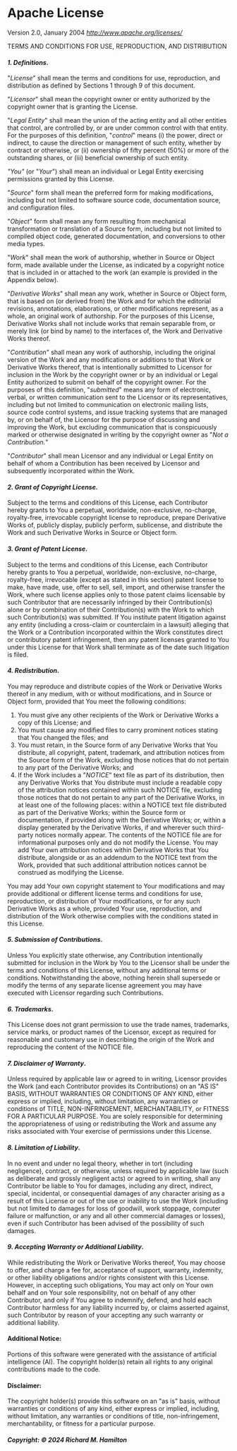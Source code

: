 # Apache License

Version 2.0, January 2004
*<http://www.apache.org/licenses/>*

TERMS AND CONDITIONS FOR USE, REPRODUCTION, AND DISTRIBUTION

#### *1. Definitions*.

"*License*" shall mean the terms and conditions for use, reproduction,
and distribution as defined by Sections 1 through 9 of this document.

"*Licensor*" shall mean the copyright owner or entity authorized by the
copyright owner that is granting the License.

"*Legal Entity*" shall mean the union of the acting entity and all other
entities that control, are controlled by, or are under common control
with that entity. For the purposes of this definition, "*control*" means
(i) the power, direct or indirect, to cause the direction or management
of such entity, whether by contract or otherwise, or (ii) ownership of
fifty percent (50%) or more of the outstanding shares, or (iii)
beneficial ownership of such entity.

*"You"* (or "*Your*") shall mean an individual or Legal Entity
exercising permissions granted by this License.

"*Source*" form shall mean the preferred form for making modifications,
including but not limited to software source code, documentation source,
and configuration files.

"*Object*" form shall mean any form resulting from mechanical
transformation or translation of a Source form, including but not
limited to compiled object code, generated documentation, and
conversions to other media types.

"*Work*" shall mean the work of authorship, whether in Source or Object
form, made available under the License, as indicated by a copyright
notice that is included in or attached to the work (an example is
provided in the Appendix below).

"*Derivative Works*" shall mean any work, whether in Source or Object
form, that is based on (or derived from) the Work and for which the
editorial revisions, annotations, elaborations, or other modifications
represent, as a whole, an original work of authorship. For the purposes
of this License, Derivative Works shall not include works that remain
separable from, or merely link (or bind by name) to the interfaces of,
the Work and Derivative Works thereof.

"*Contribution*" shall mean any work of authorship, including the
original version of the Work and any modifications or additions to that
Work or Derivative Works thereof, that is intentionally submitted to
Licensor for inclusion in the Work by the copyright owner or by an
individual or Legal Entity authorized to submit on behalf of the
copyright owner. For the purposes of this definition, "*submitted*"
means any form of electronic, verbal, or written communication sent to
the Licensor or its representatives, including but not limited to
communication on electronic mailing lists, source code control systems,
and issue tracking systems that are managed by, or on behalf of, the
Licensor for the purpose of discussing and improving the Work, but
excluding communication that is conspicuously marked or otherwise
designated in writing by the copyright owner as "*Not a Contribution.*"

"*Contributor*" shall mean Licensor and any individual or Legal Entity
on behalf of whom a Contribution has been received by Licensor and
subsequently incorporated within the Work.

#### *2. Grant of Copyright License.*

Subject to the terms and conditions of this License, each Contributor hereby grants to You a perpetual, worldwide, non-exclusive, no-charge, royalty-free, irrevocable copyright license to reproduce, prepare Derivative Works of, publicly display,
publicly perform, sublicense, and distribute the Work and such Derivative Works in Source or Object form.

#### *3. Grant of Patent License*.

Subject to the terms and conditions of this License, each Contributor hereby grants to You a perpetual, worldwide, non-exclusive, no-charge, royalty-free, irrevocable (except as stated in this section) patent license to make, have made, use, offer
to sell, sell, import, and otherwise transfer the Work, where such license applies only to those patent claims licensable by such Contributor that are necessarily infringed by their Contribution(s) alone or by combination of their Contribution(s) with the Work to which such Contribution(s) was submitted. If You institute patent litigation against any entity (including a cross-claim or counterclaim in a
lawsuit) alleging that the Work or a Contribution incorporated within the Work constitutes direct or contributory patent infringement, then any patent licenses granted to You under this License for that Work shall terminate as of the date such litigation is filed.

#### *4. Redistribution*.
You may reproduce and distribute copies of the Work or Derivative Works thereof in any medium, with or without modifications, and in Source or Object form, provided that You meet the following conditions:

   1. You must give any other recipients of the Work or Derivative Works
      a copy of this License; and
   2. You must cause any modified files to carry prominent notices
      stating that You changed the files; and
   3. You must retain, in the Source form of any Derivative Works that
      You distribute, all copyright, patent, trademark, and attribution
      notices from the Source form of the Work, excluding those notices
      that do not pertain to any part of the Derivative Works; and
   4. If the Work includes a "*NOTICE*" text file as part of its
      distribution, then any Derivative Works that You distribute must
      include a readable copy of the attribution notices contained
      within such NOTICE file, excluding those notices that do not
      pertain to any part of the Derivative Works, in at least one of
      the following places: within a NOTICE text file distributed as
      part of the Derivative Works; within the Source form or
      documentation, if provided along with the Derivative Works; or,
      within a display generated by the Derivative Works, if and
      wherever such third-party notices normally appear. The contents of
      the NOTICE file are for informational purposes only and do not
      modify the License. You may add Your own attribution notices
      within Derivative Works that You distribute, alongside or as an
      addendum to the NOTICE text from the Work, provided that such
      additional attribution notices cannot be construed as modifying
      the License.

You may add Your own copyright statement to Your modifications and may
provide additional or different license terms and conditions for use,
reproduction, or distribution of Your modifications, or for any such
Derivative Works as a whole, provided Your use, reproduction, and
distribution of the Work otherwise complies with the conditions stated
in this License.

#### *5. Submission of Contributions*.

Unless You explicitly state otherwise, any Contribution intentionally submitted for inclusion in the Work by You to the Licensor shall be under the terms and conditions of this License, without any additional terms or conditions. Notwithstanding the
above, nothing herein shall supersede or modify the terms of any separate license agreement you may have executed with Licensor regarding such Contributions.

#### *6. Trademarks*.

This License does not grant permission to use the trade names, trademarks, service marks, or product names of the Licensor, except as required for reasonable and customary use in describing the origin of the Work and reproducing the content of the NOTICE file.

#### *7. Disclaimer of Warranty*. 

Unless required by applicable law or agreed to in writing, Licensor provides the Work (and each Contributor provides its Contributions) on an "AS IS" BASIS, WITHOUT WARRANTIES OR CONDITIONS OF ANY KIND, either express or implied, including, without limitation, any warranties or conditions of TITLE, NON-INFRINGEMENT, MERCHANTABILITY, or FITNESS FOR A PARTICULAR PURPOSE. You are solely responsible for determining the appropriateness of using or redistributing the Work and assume any risks associated with Your exercise of permissions under this License.

#### *8. Limitation of Liability*.

In no event and under no legal theory, whether in tort (including negligence), contract, or otherwise, unless required by applicable law (such as deliberate and grossly negligent acts) or agreed to in writing, shall any Contributor be liable to You for damages, including any direct, indirect, special, incidental, or consequential damages of any character arising as a result of this License or out of the use or inability to use the Work (including but not limited to damages for loss of goodwill, work stoppage, computer failure or malfunction, or any and all other commercial damages or losses), even if such Contributor has been advised of the possibility of such damages.

#### *9. Accepting Warranty or Additional Liability*.

While redistributing the Work or Derivative Works thereof, You may choose to offer, and charge a fee for, acceptance of support, warranty, indemnity, or other liability obligations and/or rights consistent with this License. However, in accepting such obligations, You may act only on Your own behalf and on Your sole responsibility, not on behalf of any other Contributor, and only if You agree to indemnify, defend, and hold each Contributor harmless for any liability incurred by, or claims asserted
against, such Contributor by reason of your accepting any such warranty or additional liability.

#### Additional Notice: 
Portions of this software were generated with the
assistance of artificial intelligence (AI). The copyright holder(s)
retain all rights to any original contributions made to the code.

#### Disclaimer:
The copyright holder(s) provide this software on an "as is"
basis, without warranties or conditions of any kind, either express or
implied, including, without limitation, any warranties or conditions of
title, non-infringement, merchantability, or fitness for a particular
purpose.

#### *Copyright: © 2024 Richard M. Hamilton*
